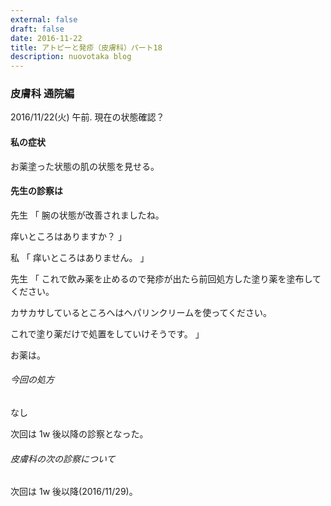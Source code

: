 ```yaml
---
external: false
draft: false
date: 2016-11-22
title: アトピーと発疹（皮膚科）パート18
description: nuovotaka blog
---
```


### 皮膚科 通院編

2016/11/22(火) 午前.
現在の状態確認？

#### 私の症状

お薬塗った状態の肌の状態を見せる。

#### 先生の診察は

先生
「
腕の状態が改善されましたね。

痒いところはありますか？
」

私
「
痒いところはありません。
」

先生
「
これで飲み薬を止めるので発疹が出たら前回処方した塗り薬を塗布してください。

カサカサしているところへはヘパリンクリームを使ってください。

これで塗り薬だけで処置をしていけそうです。
」

お薬は。

###### 今回の処方

なし

次回は 1w 後以降の診察となった。

###### 皮膚科の次の診察について

次回は 1w 後以降(2016/11/29)。
